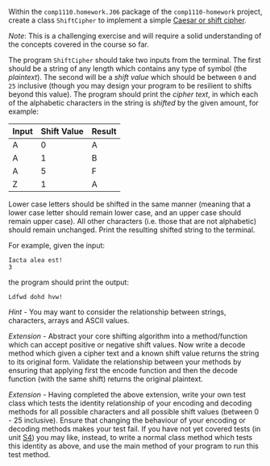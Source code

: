 Within the `comp1110.homework.J06` package of the `comp1110-homework`
project, create a class `ShiftCipher` to implement a simple [Caesar or
shift cipher](https://en.wikipedia.org/wiki/Caesar_cipher).

_Note_: This is a challenging exercise and will require a solid
understanding of the concepts covered in the course so far.

The program `ShiftCipher` should take two inputs from the terminal.
The first should be a string of any length which contains any type of
symbol (the *plaintext*).  The second will be a *shift value* which
should be between `0` and `25` inclusive (though you may design your
program to be resilient to shifts beyond this value).  The program
should print the *cipher text*, in which each of the alphabetic
characters in the string is _shifted_ by the given amount, for
example:

Input | Shift Value | Result 
--- | --- | --- 
A | 0 | A 
A | 1 | B
A | 5 | F
Z | 1 | A

Lower case letters should be shifted in the same manner (meaning that
a lower case letter should remain lower case, and an upper case should
remain upper case).  All other characters (i.e. those that are not
alphabetic) should remain unchanged.  Print the resulting shifted
string to the terminal.

For example, given the input:

    Iacta alea est!
    3
    
the program should print the output:

    Ldfwd dohd hvw!

_Hint_ - You may want to consider the relationship between strings,
characters, arrays and ASCII values.

_Extension_ - Abstract your core shifting algorithm into a
method/function which can accept positive or negative shift values.
Now write a decode method which given a cipher text and a known shift
value returns the string to its original form.  Validate the
relationship between your methods by ensuring that applying first the
encode function and then the decode function (with the same shift)
returns the original plaintext.

_Extension_ - Having completed the above extension, write your own
test class which tests the identity relationship of your encoding and
decoding methods for all possible characters and all possible shift
values (between 0 - 25 inclusive).  Ensure that changing the behaviour
of your encoding or decoding methods makes your test fail.  If you
have not yet covered tests (in unit
[S4](https://cs.anu.edu.au/courses/comp1110/lectures/se/)) you may
like, instead, to write a normal class method which tests this
identity as above, and use the main method of your program to run this
test method.
